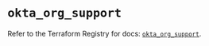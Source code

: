 # `okta_org_support`

Refer to the Terraform Registry for docs: [`okta_org_support`](https://registry.terraform.io/providers/okta/okta/4.7.0/docs/resources/org_support).
